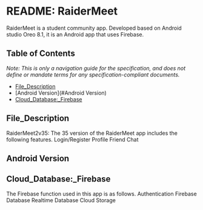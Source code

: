 # README: RaiderMeet
RaiderMeet is a student community app.
Developed based on Android studio Oreo 8.1, it is an Android app that uses Firebase.

## Table of Contents
_Note: This is only a navigation guide for the specification, and does not define or mandate terms for any specification-compliant documents._

- [File_Description](#File_Description)
- [Android Version](#Android Version)
- [Cloud_Database:_Firebase](#Cloud_Database:_Firebase)

## File_Description
RaiderMeet2v35: The 35 version of the RaiderMeet app includes the following features.
Login/Register
Profile
Friend
Chat

## Android Version


## Cloud_Database:_Firebase
The Firebase function used in this app is as follows.
Authentication
Firebase Database
Realtime Database
Cloud Storage
